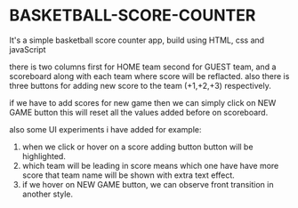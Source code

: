 # BASKETBALL-SCORE-COUNTER
It's a simple basketball score counter app, build using HTML, css and javaScript


there is two columns first for HOME team second for GUEST team, and a scoreboard along with each team where score will be reflacted. also there is three buttons for adding new score to the team (+1,+2,+3) respectively.

if we have to add scores for new game then we can simply click on NEW GAME button this will reset all the values added before on scoreboard.

also some UI experiments i have added for example:  
  1) when we click or hover on a score adding button button will be highlighted.
  2) which team will be leading in score means which one have have more score that team name will be shown with extra text effect.
  3) if we hover on NEW GAME button, we can observe front transition in another style.

